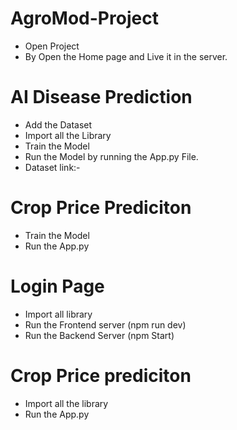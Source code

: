 # AgroMod-Project
- Open Project
- By Open the Home page and Live it in the server.

# AI Disease Prediction
- Add the Dataset
- Import all the Library
- Train the Model
- Run the Model by running the App.py File.
- Dataset link:- 

# Crop Price Prediciton
- Train the Model
- Run the App.py

# Login Page
- Import all library
- Run the Frontend server (npm run dev)
- Run the Backend Server (npm Start)

# Crop Price prediciton
-  Import all the library
-  Run the App.py
